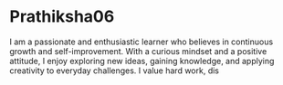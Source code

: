 # Prathiksha06
 I am a passionate and enthusiastic learner who believes in continuous growth and self-improvement. With a curious mindset and a positive attitude, I enjoy exploring new ideas, gaining knowledge, and applying creativity to everyday challenges. I value hard work, dis   
